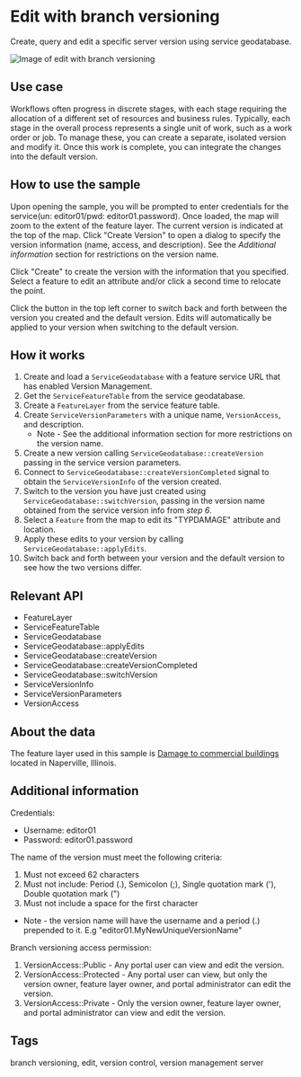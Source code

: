 # Edit with branch versioning

Create, query and edit a specific server version using service geodatabase.

![Image of edit with branch versioning](editWithBranchVersioning.png)

## Use case

Workflows often progress in discrete stages, with each stage requiring the allocation of a different set of resources and business rules. Typically, each stage in the overall process represents a single unit of work, such as a work order or job. To manage these, you can create a separate, isolated version and modify it. Once this work is complete, you can integrate the changes into the default version.

## How to use the sample

Upon opening the sample, you will be prompted to enter credentials for the service(un: editor01/pwd: editor01.password). Once loaded, the map will zoom to the extent of the feature layer. The current version is indicated at the top of the map. Click "Create Version" to open a dialog to specify the version information (name, access, and description). See the *Additional information* section for restrictions on the version name.

Click "Create" to create the version with the information that you specified. Select a feature to edit an attribute and/or click a second time to relocate the point.

Click the button in the top left corner to switch back and forth between the version you created and the default version. Edits will automatically be applied to your version when switching to the default version.

## How it works

1. Create and load a `ServiceGeodatabase` with a feature service URL that has enabled Version Management.
2. Get the `ServiceFeatureTable` from the service geodatabase.
3. Create a `FeatureLayer` from the service feature table.
4. Create `ServiceVersionParameters` with a unique name, `VersionAccess`, and description.
    * Note - See the additional information section for more restrictions on the version name.
5. Create a new version calling `ServiceGeodatabase::createVersion` passing in the service version parameters.
6. Connect to `ServiceGeodatabase::createVersionCompleted` signal to obtain the `ServiceVersionInfo` of the version created.
7. Switch to the version you have just created using `ServiceGeodatabase::switchVersion`, passing in the version name obtained from the service version info from *step 6*.
8. Select a `Feature` from the map to edit its "TYPDAMAGE" attribute and location.
9. Apply these edits to your version by calling `ServiceGeodatabase::applyEdits`.
10. Switch back and forth between your version and the default version to see how the two versions differ.

## Relevant API

* FeatureLayer
* ServiceFeatureTable
* ServiceGeodatabase
* ServiceGeodatabase::applyEdits
* ServiceGeodatabase::createVersion
* ServiceGeodatabase::createVersionCompleted
* ServiceGeodatabase::switchVersion
* ServiceVersionInfo
* ServiceVersionParameters
* VersionAccess

## About the data

The feature layer used in this sample is [Damage to commercial buildings](https://sampleserver7.arcgisonline.com/arcgis/rest/services/DamageAssessment/FeatureServer/0) located in Naperville, Illinois. 

## Additional information

Credentials:
* Username: editor01
* Password: editor01.password

The name of the version must meet the following criteria:
1. Must not exceed 62 characters
2. Must not include: Period (.), Semicolon (;), Single quotation mark ('), Double quotation mark (")
3. Must not include a space for the first character

* Note - the version name will have the username and a period (.) prepended to it. E.g "editor01.MyNewUniqueVersionName"

Branch versioning access permission:
1. VersionAccess::Public - Any portal user can view and edit the version.
2. VersionAccess::Protected - Any portal user can view, but only the version owner, feature layer owner, and portal administrator can edit the version.
3. VersionAccess::Private - Only the version owner, feature layer owner, and portal administrator can view and edit the version.

## Tags

branch versioning, edit, version control, version management server
